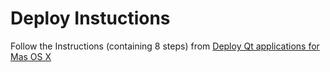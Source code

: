 Deploy Instuctions
===================

Follow the Instructions (containing 8 steps) from [Deploy Qt applications for Mas OS X](http://dragly.org/2012/01/13/deploy-qt-applications-for-mac-os-x/)